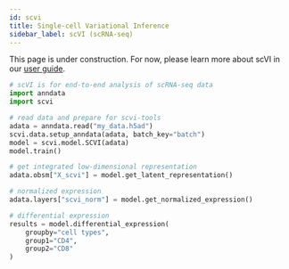 ```yaml
---
id: scvi
title: Single-cell Variational Inference
sidebar_label: scVI (scRNA-seq)
---
```


This page is under construction. For now, please learn more about scVI in our [user guide](https://docs.scvi-tools.org/en/stable/user_guide/index.html).


```python
# scVI is for end-to-end analysis of scRNA-seq data
import anndata
import scvi

# read data and prepare for scvi-tools
adata = anndata.read("my_data.h5ad")
scvi.data.setup_anndata(adata, batch_key="batch")
model = scvi.model.SCVI(adata)
model.train()

# get integrated low-dimensional representation
adata.obsm["X_scvi"] = model.get_latent_representation()

# normalized expression
adata.layers["scvi_norm"] = model.get_normalized_expression()

# differential expression
results = model.differential_expression(
    groupby="cell types",
    group1="CD4",
    group2="CD8"
)
```